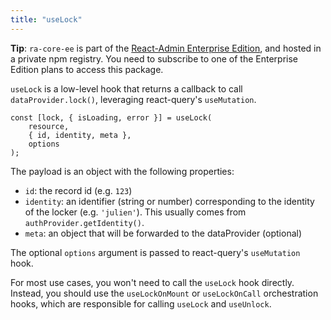 ```yaml
---
title: "useLock"
---
```


**Tip**: `ra-core-ee` is part of the [React-Admin Enterprise Edition](https://marmelab.com/ra-enterprise/), and hosted in a private npm registry. You need to subscribe to one of the Enterprise Edition plans to access this package.

`useLock` is a low-level hook that returns a callback to call `dataProvider.lock()`, leveraging react-query's `useMutation`.

```tsx
const [lock, { isLoading, error }] = useLock(
    resource,
    { id, identity, meta },
    options
);
```

The payload is an object with the following properties:

-   `id`: the record id (e.g. `123`)
-   `identity`: an identifier (string or number) corresponding to the identity of the locker (e.g. `'julien'`). This usually comes from `authProvider.getIdentity()`.
-   `meta`: an object that will be forwarded to the dataProvider (optional)

The optional `options` argument is passed to react-query's `useMutation` hook.

For most use cases, you won't need to call the `useLock` hook directly. Instead, you should use the `useLockOnMount` or `useLockOnCall` orchestration hooks, which are responsible for calling `useLock` and `useUnlock`.
